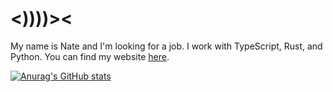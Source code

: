 # <))))><

My name is Nate and I'm looking for a job. I work with TypeScript, Rust, and Python. You can find my website [here](https://natedavis.dev).

[![Anurag's GitHub stats](https://github-readme-stats.vercel.app/api?username=ntedvs&show_icons=true&bg_color=0d1117&title_color=4493f8&text_color=f0f6fc&icon_color=4493f8)](https://github.com/anuraghazra/github-readme-stats)
